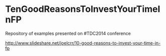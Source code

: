 TenGoodReasonsToInvestYourTimeInFP
==================================

Repository of examples presented on #TDC2014 conference 

http://www.slideshare.net/joelcrr/10-good-reasons-to-invest-your-time-in-fp
